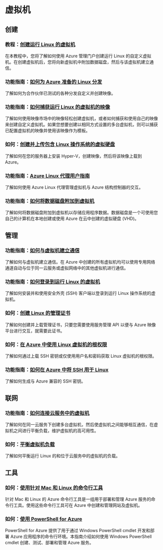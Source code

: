 <properties 
  pageTitle="Php-虚拟机 - Azure 微软云"
  metakeywords="" 
  description="" 
  services="" 
  documentationCenter="php" 
  authors="" 
  manager="Tiffena" 
  editor="EricChen"/>
<tags ms.service=""
    ms.date=""
    wacn.date="04/11/2015"
    />


<h1 id="menu-php-vmachines">虚拟机</h1>
<h2 id="header-0">创建</h2>
<h3>教程：<a href="/documentation/articles/virtual-machines-linux-tutorial/">创建运行 Linux 的虚拟机</a></h3>
<p>在本教程中，您将了解如何使用 Azure 管理门户创建运行 Linux 的自定义虚拟机。在创建虚拟机后，您将向新虚拟机中附加数据磁盘，然后与该虚拟机建立通信。</p>
<h3>功能指南：<a href="/documentation/articles/virtual-machines-linux-create-upload-vhd/">如何为 Azure 准备的 Linux 分发</a></h3>
<p>了解如何为合作伙伴已测试的各种分发自定义并创建映像。</p>
<h3>功能指南：<a href="/documentation/articles/virtual-machines-linux-capture-image/">如何捕获运行 Linux 的虚拟机的映像</a></h3>
<p>了解如何使用映像市场中的映像轻松创建虚拟机，或者如何捕获和使用自己的映像来创建自定义虚拟机。如果您想要创建以相同方式设置的多台虚拟机，则可以捕获已配置虚拟机的映像并使用该映像作为模板。</p>
<h3>如何：<a href="/documentation/articles/virtual-machines-linux-create-upload-vhd/">创建并上传包含 Linux 操作系统的虚拟硬盘</a></h3>
<p>了解如何在您的服务器上安装 Hyper-V，创建映像，然后将该映像上载到 Azure。</p>
<h3>功能指南：<a href="/documentation/articles/virtual-machines-linux-agent-user-guide/">Azure Linux 代理用户指南</a></h3>
<p>了解如何使用 Azure Linux 代理管理虚拟机与 Azure 结构控制器的交互。</p>
<h3>功能指南：<a href="/documentation/articles/virtual-machines-linux-how-to-attach-disk/">如何将数据磁盘附加到虚拟机</a></h3>
<p>了解如何将数据磁盘附加到虚拟机以存储应用程序数据。数据磁盘是一个可使用您自己的计算机在本地创建或使用 Azure 在云中创建的虚拟硬盘 (VHD)。</p>
<h2 id="header-1">管理</h2>
<h3>功能指南：<a href="/documentation/articles/virtual-machines-set-up-endpoints/">如何与虚拟机建立通信</a></h3>
<p>了解如何与虚拟机建立通信。在 Azure 中创建的所有虚拟机均可以使用专用网络通道自动与位于同一云服务或虚拟网络中的其他虚拟机进行通信。</p>
<h3>功能指南：<a href="/documentation/articles/virtual-machines-linux-how-to-log-on/">如何登录到运行 Linux 的虚拟机</a></h3>
<p>了解如何安装并和使用安全外壳 (SSH) 客户端以登录到运行 Linux 操作系统的虚拟机。</p>
<h3>如何：<a href="/documentation/articles/linux-create-management-cert/">创建 Linux 的管理证书</a></h3>
<p>了解如何创建并上载管理证书，只要您需要使用服务管理 API 以便与 Azure 映像平台进行交互，就需要此证书。</p>
<h3>如何：<a href="/documentation/articles/virtual-machines-linux-use-root-privileges/">在 Azure 中使用 Linux 虚拟机的根权限</a></h3>
<p>了解如何通过上载 SSH 密钥或仅使用用户名和密码获取 Linux 虚拟机的根权限。</p>
<h3>功能指南：<a href="/documentation/articles/linux-use-ssh-key/">如何在 Azure 中将 SSH 用于 Linux</a></h3>
<p>了解如何生成与 Azure 兼容的 SSH 密钥。</p>
<h2 id="header-2">联网</h2>
<h3>功能指南：<a href="/documentation/articles/virtual-machines-connect-cloud-service/">如何连接云服务中的虚拟机</a></h3>
<p>了解如何在同一云服务下创建多台虚拟机，然后使虚拟机之间能够相互通信，在虚拟机之间进行平衡负载，维护虚拟机的高可用性。</p>
<h3>如何：<a href="/documentation/articles/virtual-machines-load-balance/">平衡虚拟机负载</a></h3>
<p>了解如何平衡运行 Linux 的和位于云服务中的虚拟机的负载。</p>
<!--
<h2 id="header-3">安装软件</h2>
<h3>如何：<a href="/documentation/articles/virtual-machines-linux-install-lamp-stack/">在 Azure 中的 Linux 虚拟机上安装 LAMP 堆栈</a></h3>
<p>了解如何在 Ubuntu 或 CentOS 上安装 LAMP 堆栈。</p>
<h3>如何：<a href="/documentation/articles/store-mongodb-virtual-machines-linux-install-centos/">通过 Azure 在 CentOS Linux 虚拟机上安装 MongoDB</a></h3>
<p>了解如何使用 Azure 管理门户从市场中选择并安装 Linux 虚拟机、如何使用 SSH 或 PuTTY 连接到虚拟机以及如何在虚拟机上安装 MongoDB。</p>-->
<h2 id="header-4">工具</h2>
<h3>如何：<a href="/documentation/articles/xplat-cli/">使用针对 Mac 和 Linux 的命令行工具</a></h3>
<p>针对 Mac 和 Linux 的 Azure 命令行工具是一组用于部署和管理 Azure 服务的命令行工具。使用这些命令行工具可在 Azure 中创建和管理网站及虚拟机。</p>
<h3>如何：<a href="/documentation/articles/install-configure-powershell/">使用 PowerShell for Azure</a></h3>
<p>PowerShell for Azure 提供了用于通过 Windows PowerShell cmdlet 开发和部署 Azure 应用程序的命令行环境。本指南介绍如何使用 Windows PowerShell cmdlet 创建、测试、部署和管理 Azure 服务。</p>
